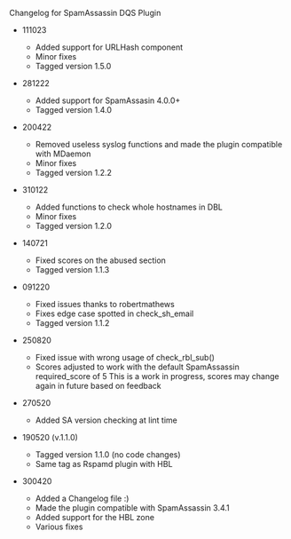 Changelog for SpamAssassin DQS Plugin 

- 111023
    - Added support for URLHash component
    - Minor fixes
    - Tagged version 1.5.0

- 281222
	- Added support for SpamAssasin 4.0.0+
	- Tagged version 1.4.0
	
- 200422
	- Removed useless syslog functions and made the plugin compatible with MDaemon
	- Minor fixes
	- Tagged version 1.2.2

- 310122
	- Added functions to check whole hostnames in DBL
	- Minor fixes
	- Tagged version 1.2.0
	
- 140721
	- Fixed scores on the abused section
	- Tagged version 1.1.3

- 091220
	- Fixed issues thanks to robertmathews
	- Fixes edge case spotted in check_sh_email
	- Tagged version 1.1.2

- 250820
	- Fixed issue with wrong usage of check_rbl_sub()
	- Scores adjusted to work with the default SpamAssassin required_score of 5
	  This is a work in progress, scores may change again in future based on feedback

- 270520
	- Added SA version checking at lint time

- 190520 (v.1.1.0)
	- Tagged version 1.1.0 (no code changes)
	- Same tag as Rspamd plugin with HBL

- 300420
	- Added a Changelog file :)
	- Made the plugin compatible with SpamAssassin 3.4.1
	- Added support for the HBL zone
	- Various fixes

